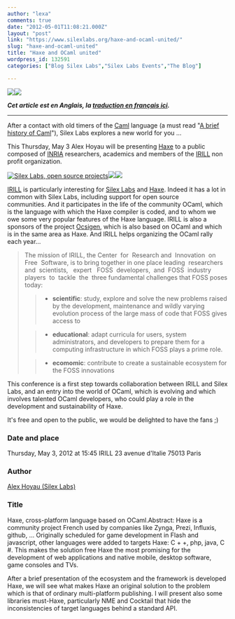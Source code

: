 ```yaml
---
author: "lexa"
comments: true
date: "2012-05-01T11:08:21.000Z"
layout: "post"
link: "https://www.silexlabs.org/haxe-and-ocaml-united/"
slug: "haxe-and-ocaml-united"
title: "Haxe and OCaml united"
wordpress_id: 132591
categories: ["Blog Silex Labs","Silex Labs Events","The Blog"]

---
```

[
![](https://www.silexlabs.org/wp-content/uploads/2012/04/logo_caml1.png)](http://caml.inria.fr/)[![](https://www.silexlabs.org/wp-content/uploads/2012/04/haxeblog1.jpg)](http://www.haxe.org/)




_**Cet article est en Anglais, la [traduction en français ici](https://www.silexlabs.org/?p=132579).**_






* * *



After a contact with old timers of the [Caml](http://caml.inria.fr/) language (a must read "[A brief history of Caml](http://www.pps.jussieu.fr/~cousinea/Caml/caml_history.html)"), Silex Labs explores a new world for you ...

This Thursday, May 3 Alex Hoyau will be presenting [Haxe](http://haxe.org) to a public composed of [INRIA](http://www.inria.fr/en/) researchers, academics and members of the [IRILL](http://www.irill.org/) non profit organization.

[![Silex Labs, open source projects](https://www.silexlabs.org/wp-content/uploads/2012/07/logo_silexlabs-gris1.png)](https://www.silexlabs.org/)[![](https://www.silexlabs.org/wp-content/uploads/2012/04/Logotype-IRILL1.jpg)](http://www.irill.org/)[![](https://www.silexlabs.org/wp-content/uploads/2012/04/logo_INRIA1-677x295.jpg)](http://www.inria.fr/en/institute/inria-in-brief/inria-in-a-few-words)

[IRILL](http://www.irill.org/) is particularly interesting for [Silex Labs](https://www.silexlabs.org/silexlabs) and [Haxe](http://haxe.org). Indeed it has a lot in common with Silex Labs, including support for open source communities. And it participates in the life of the community OCaml, which is the language with which the Haxe compiler is coded, and to whom we owe some very popular features of the Haxe language. IRILL is also a sponsors of the project [Ocsigen](http://www.irill.org/activities/projects/ocsigen), which is also based on OCaml and which is in the same area as Haxe. And IRILL helps organizing the OCaml rally each year...


<blockquote>The mission of IRILL, the Center  for  Research and  Innovation  on  Free  Software, is to bring together in one place leading  researchers  and  scientists,   expert   FOSS  developers,  and  FOSS  industry  players  to  tackle  the  three fundamental challenges that FOSS poses today:

>
>

>   * **scientific**: study, explore and solve the new problems raised by the development, maintenance and wildly varying evolution process of the large mass of code that FOSS gives access to
>

>   * **educational**: adapt curricula for users, system administrators, and developers to prepare them for a computing infrastructure in which FOSS plays a prime role.
>

>   * **ecomomic**: contribute to create a sustainable ecosystem for the FOSS innovations
>

</blockquote>


This conference is a first step towards collaboration between IRILL and Silex Labs, and an entry into the world of OCaml, which is evolving and which involves talented OCaml developers, who could play a role in the development and sustainability of Haxe.

It's free and open to the public, we would be delighted to have the fans ;)

<!-- more -->


### Date and place


Thursday, May 3, 2012 at 15:45
IRILL
23 avenue d'Italie
75013 Paris


### Author


[Alex Hoyau (Silex Labs)](http://www.intermedia-paris.fr/?/a.hoyau)


### Title


Haxe, cross-platform language based on OCaml.Abstract: Haxe is a community project French used by companies like Zynga, Prezi, Influxis, github, ... Originally scheduled for game development in Flash and javascript, other languages were added to targets Haxe: C + +, php, java, C #. This makes the solution free Haxe the most promising for the development of web applications and native mobile, desktop software, game consoles and TVs.

After a brief presentation of the ecosystem and the framework is developed Haxe, we will see what makes Haxe an original solution to the problem which is that of ordinary multi-platform publishing. I will present also some libraries must-Haxe, particularly NME and Cocktail that hide the inconsistencies of target languages behind a standard API.


